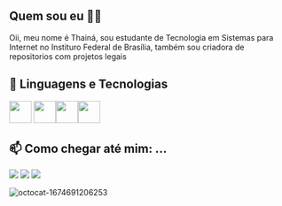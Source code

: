 ## Quem sou eu 👩‍💻

Oii, meu nome é Thainá, sou estudante de Tecnologia em Sistemas para Internet no Instituro Federal de Brasília, também sou criadora de repositorios com projetos legais

## 👯 Linguagens e Tecnologias

<img src="https://cdn.jsdelivr.net/gh/devicons/devicon/icons/figma/figma-original.svg" width="40" height="40" /> <img src="https://cdn.jsdelivr.net/gh/devicons/devicon/icons/c/c-original.svg" width="40" height="40" /><img src="https://cdn.jsdelivr.net/gh/devicons/devicon/icons/css3/css3-original.svg" width="40" height="40" /><img src="https://cdn.jsdelivr.net/gh/devicons/devicon/icons/html5/html5-original.svg" width="40" height="40" />

## 📫 Como chegar até mim: ...

<div>
<a href="https://instagram.com/thainanunes_f" target="_blank"><img src="https://img.shields.io/badge/-Instagram-%23E4405F?style=for-the-badge&logo=instagram&logoColor=white" target="_blank"></a>
<a href = "mailto:thainacassiano19@gmail.com"><img src="https://img.shields.io/badge/Gmail-D14836?style=for-the-badge&logo=gmail&logoColor=white" target="_blank"></a>
<a href="https://www.linkedin.com/in/thain%C3%A1-cassiano/" target="_blank"><img src="https://img.shields.io/badge/-LinkedIn-%230077B5?style=for-the-badge&logo=linkedin&logoColor=white" target="_blank"></a> 
</div>

  ![octocat-1674691206253](https://user-images.githubusercontent.com/114294626/214721654-ada33732-c925-44ed-96fd-e9a6ec16f3cb.png)

          
